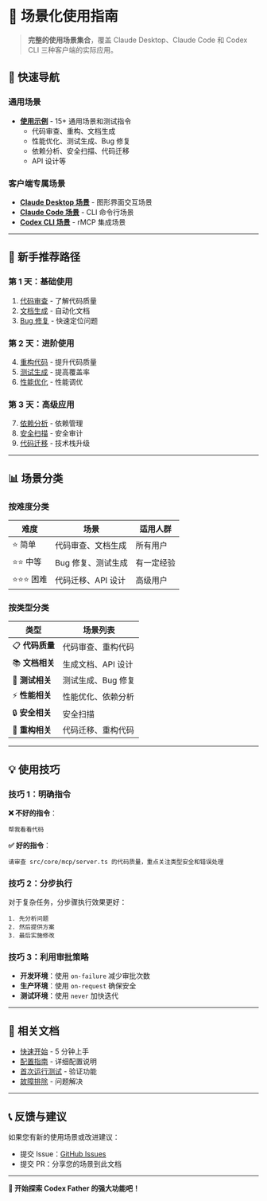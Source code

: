 # 📖 场景化使用指南

> **完整的使用场景集合**，覆盖 Claude Desktop、Claude Code 和 Codex
> CLI 三种客户端的实际应用。

## 🎯 快速导航

### 通用场景

- **[使用示例](examples.md)** - 15+ 通用场景和测试指令
  - 代码审查、重构、文档生成
  - 性能优化、测试生成、Bug 修复
  - 依赖分析、安全扫描、代码迁移
  - API 设计等

### 客户端专属场景

- **[Claude Desktop 场景](claude-desktop.md)** - 图形界面交互场景
- **[Claude Code 场景](claude-code.md)** - CLI 命令行场景
- **[Codex CLI 场景](codex-cli.md)** - rMCP 集成场景

---

## 🚀 新手推荐路径

### 第 1 天：基础使用

1. [代码审查](examples.md#场景-1代码审查) - 了解代码质量
2. [文档生成](examples.md#场景-3生成文档) - 自动化文档
3. [Bug 修复](examples.md#场景-6bug-修复) - 快速定位问题

### 第 2 天：进阶使用

4. [重构代码](examples.md#场景-2重构代码) - 提升代码质量
5. [测试生成](examples.md#场景-5测试生成) - 提高覆盖率
6. [性能优化](examples.md#场景-4性能优化) - 性能调优

### 第 3 天：高级应用

7. [依赖分析](examples.md#场景-7依赖分析) - 依赖管理
8. [安全扫描](examples.md#场景-8安全扫描) - 安全审计
9. [代码迁移](examples.md#场景-9代码迁移) - 技术栈升级

---

## 📊 场景分类

### 按难度分类

| 难度        | 场景               | 适用人群   |
| ----------- | ------------------ | ---------- |
| ⭐ 简单     | 代码审查、文档生成 | 所有用户   |
| ⭐⭐ 中等   | Bug 修复、测试生成 | 有一定经验 |
| ⭐⭐⭐ 困难 | 代码迁移、API 设计 | 高级用户   |

### 按类型分类

| 类型            | 场景列表           |
| --------------- | ------------------ |
| 📋 **代码质量** | 代码审查、重构代码 |
| 📚 **文档相关** | 生成文档、API 设计 |
| 🧪 **测试相关** | 测试生成、Bug 修复 |
| ⚡ **性能相关** | 性能优化、依赖分析 |
| 🔒 **安全相关** | 安全扫描           |
| 🔧 **重构相关** | 代码迁移、重构代码 |

---

## 💡 使用技巧

### 技巧 1：明确指令

**❌ 不好的指令**：

```
帮我看看代码
```

**✅ 好的指令**：

```
请审查 src/core/mcp/server.ts 的代码质量，重点关注类型安全和错误处理
```

### 技巧 2：分步执行

对于复杂任务，分步骤执行效果更好：

```
1. 先分析问题
2. 然后提供方案
3. 最后实施修改
```

### 技巧 3：利用审批策略

- **开发环境**：使用 `on-failure` 减少审批次数
- **生产环境**：使用 `on-request` 确保安全
- **测试环境**：使用 `never` 加快迭代

---

## 🔗 相关文档

- [快速开始](../quick-start.md) - 5 分钟上手
- [配置指南](../configuration.md) - 详细配置说明
- [首次运行测试](../first-run.md) - 验证功能
- [故障排除](../troubleshooting.md) - 问题解决

---

## 📞 反馈与建议

如果您有新的使用场景或改进建议：

- 提交 Issue：[GitHub Issues](https://github.com/yuanyuanyuan/codex-father/issues)
- 提交 PR：分享您的场景到此文档

---

**🎉 开始探索 Codex Father 的强大功能吧！**
